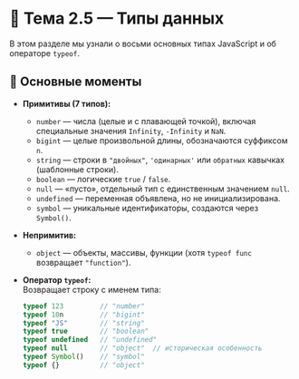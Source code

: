 # 📘 Тема 2.5 — Типы данных

В этом разделе мы узнали о восьми основных типах JavaScript и об операторе `typeof`.

## 🧠 Основные моменты

- **Примитивы (7 типов):**  
  - `number` — числа (целые и с плавающей точкой), включая специальные значения `Infinity`, `-Infinity` и `NaN`.  
  - `bigint` — целые произвольной длины, обозначаются суффиксом `n`.  
  - `string` — строки в `"двойных"`, `'одинарных'` или ``обратных`` кавычках (шаблонные строки).  
  - `boolean` — логические `true` / `false`.  
  - `null` — «пусто», отдельный тип с единственным значением `null`.  
  - `undefined` — переменная объявлена, но не инициализирована.  
  - `symbol` — уникальные идентификаторы, создаются через `Symbol()`.  

- **Непримитив:**  
  - `object` — объекты, массивы, функции (хотя `typeof func` возвращает `"function"`).

- **Оператор `typeof`:**  
  Возвращает строку с именем типа:
  ```js
  typeof 123         // "number"
  typeof 10n         // "bigint"
  typeof "JS"        // "string"
  typeof true        // "boolean"
  typeof undefined   // "undefined"
  typeof null        // "object"  // историческая особенность
  typeof Symbol()    // "symbol"
  typeof {}          // "object"
